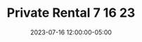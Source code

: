 ---
date: 2023-07-16 12:00:00-05:00
dates: 12:00 pm on Jul 16 2023
draft: false
durationMinutes: 480
title: Private Rental 7 16 23
---